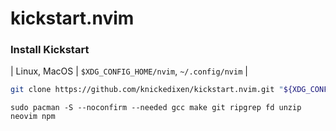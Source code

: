 # kickstart.nvim

### Install Kickstart

| Linux, MacOS | `$XDG_CONFIG_HOME/nvim`, `~/.config/nvim` |


```sh
git clone https://github.com/knickedixen/kickstart.nvim.git "${XDG_CONFIG_HOME:-$HOME/.config}"/nvim
```


```
sudo pacman -S --noconfirm --needed gcc make git ripgrep fd unzip neovim npm
```

